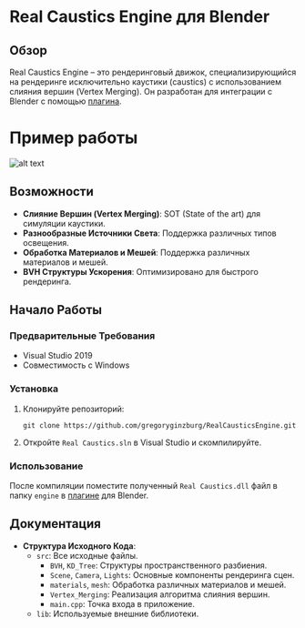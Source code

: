 # Real Caustics Engine для Blender

## Обзор
Real Caustics Engine – это рендеринговый движок, специализирующийся на рендеринге исключительно каустики (caustics) с использованием слияния вершин (Vertex Merging). Он разработан для интеграции с Blender с помощью [плагина](https://github.com/gregoryginzburg/BlenderRealCaustics).

# Пример работы
![alt text](1)


## Возможности
- **Слияние Вершин (Vertex Merging)**: SOT (State of the art) для симуляции каустики.
- **Разнообразные Источники Света**: Поддержка различных типов освещения.
- **Обработка Материалов и Мешей**: Поддержка различных материалов и мешей.
- **BVH Структуры Ускорения**: Оптимизировано для быстрого рендеринга.

## Начало Работы
### Предварительные Требования
- Visual Studio 2019
- Совместимость с Windows

### Установка
1. Клонируйте репозиторий:
   ```
   git clone https://github.com/gregoryginzburg/RealCausticsEngine.git
   ```
2. Откройте `Real Caustics.sln` в Visual Studio и скомпилируйте.

### Использование
После компиляции поместите полученный `Real Caustics.dll` файл в папку `engine` в [плагине](https://github.com/gregoryginzburg/BlenderRealCaustics) для Blender.

## Документация
- **Структура Исходного Кода**:
  - `src`: Все исходные файлы.
    - `BVH`, `KD_Tree`: Структуры пространственного разбиения.
    - `Scene`, `Camera`, `Lights`: Основные компоненты рендеринга сцен.
    - `materials`, `mesh`: Обработка различных материалов и мешей.
    - `Vertex_Merging`: Реализация алгоритма слияния вершин.
    - `main.cpp`: Точка входа в приложение.
  - `lib`: Используемые внешние библиотеки.
